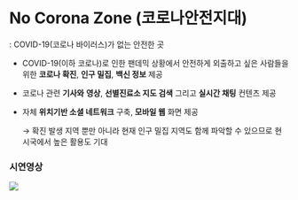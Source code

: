 # No Corona Zone (코로나안전지대)

: COVID-19(코로나 바이러스)가 없는 안전한 곳



- COVID-19(이하 코로나)로 인한 팬데믹 상황에서 안전하게 외출하고 싶은 사람들을 위한
  **코로나 확진**, **인구 밀집**, **백신 정보** 제공

- 코로나 관련 **기사와** **영상**, **선별진료소 지도 검색** 그리고 **실시간 채팅** 컨텐츠 제공

- 자체 **위치기반 소셜 네트워크** 구축, **모바일 웹** 화면 제공

  →  확진 발생 지역 뿐만 아니라 현재 인구 밀집 지역도 함께 파악할 수 있으므로 현 시국에서 높은 활용도 기대



### 시연영상

<div>
	<a href="https://youtu.be/8StQhMiavKE" target="_blank"><image src = "https://img.youtube.com/vi/8StQhMiavKE/mqdefault.jpg"></a>	

</div>
